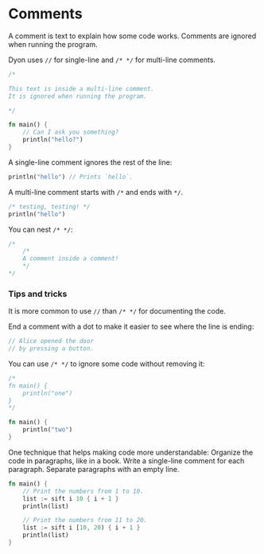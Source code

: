 # Comments

A comment is text to explain how some code works.
Comments are ignored when running the program.

Dyon uses `//` for single-line and `/* */` for multi-line comments.

```rust
/*

This text is inside a multi-line comment.
It is ignored when running the program.

*/

fn main() {
    // Can I ask you something?
    println("hello?")
}
```

A single-line comment ignores the rest of the line:

```rust
println("hello") // Prints `hello`.
```

A multi-line comment starts with `/*` and ends with `*/`.

```rust
/* testing, testing! */
println("hello")
```

You can nest `/* */`:

```rust
/*
    /*
    A comment inside a comment!
    */
*/
```

### Tips and tricks

It is more common to use `//` than `/* */` for documenting the code.

End a comment with a dot to make it easier to see where the line is ending:

```rust
// Alice opened the door
// by pressing a button.
```

You can use `/* */` to ignore some code without removing it:

```rust
/*
fn main() {
    println("one")
}
*/

fn main() {
    println("two")
}
```

One technique that helps making code more understandable:
Organize the code in paragraphs, like in a book.
Write a single-line comment for each paragraph.
Separate paragraphs with an empty line.

```rust
fn main() {
    // Print the numbers from 1 to 10.
    list := sift i 10 { i + 1 }
    println(list)

    // Print the numbers from 11 to 20.
    list := sift i [10, 20) { i + 1 }
    println(list)
}
```
